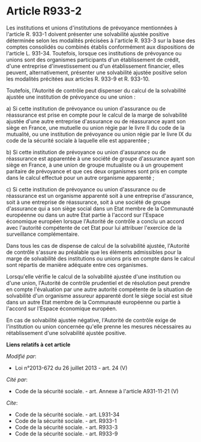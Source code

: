 # Article R933-2

Les institutions et unions d'institutions de prévoyance mentionnées à l'article R. 933-1 doivent présenter une solvabilité
ajustée positive déterminée selon les modalités précisées à l'article R. 933-3 sur la base des comptes consolidés ou combinés
établis conformément aux dispositions de l'article L. 931-34. Toutefois, lorsque ces institutions de prévoyance ou unions
sont des organismes participants d'un établissement de crédit, d'une entreprise d'investissement ou d'un établissement
financier, elles peuvent, alternativement, présenter une solvabilité ajustée positive selon les modalités précitées aux
articles R. 933-9 et R. 933-10. 

Toutefois, l'Autorité de contrôle peut dispenser du calcul de la solvabilité ajustée une institution de prévoyance ou une
union : 

a) Si cette institution de prévoyance ou union d'assurance ou de réassurance est prise en compte pour le calcul de la marge
de solvabilité ajustée d'une autre entreprise d'assurance ou de réassurance ayant son siège en France, une mutuelle ou union
régie par le livre II du code de la mutualité, ou une institution de prévoyance ou union régie par le livre IX du code de la
sécurité sociale à laquelle elle est apparentée ; 

b) Si cette institution de prévoyance ou union d'assurance ou de réassurance est apparentée à une société de groupe
d'assurance ayant son siège en France, à une union de groupe mutualiste ou à un groupement paritaire de prévoyance et que ces
deux organismes sont pris en compte dans le calcul effectué pour un autre organisme apparenté ; 

c) Si cette institution de prévoyance ou union d'assurance ou de réassurance est un organisme apparenté soit à une entreprise
d'assurance, soit à une entreprise de réassurance, soit à une société de groupe d'assurance qui a son siège social dans un
Etat membre de la Communauté européenne ou dans un autre Etat partie à l'accord sur l'Espace économique européen lorsque
l'Autorité de contrôle a conclu un accord avec l'autorité compétente de cet Etat pour lui attribuer l'exercice de la
surveillance complémentaire. 

Dans tous les cas de dispense de calcul de la solvabilité ajustée, l'Autorité de contrôle s'assure au préalable que les
éléments admissibles pour la marge de solvabilité des institutions ou unions pris en compte dans le calcul sont répartis de
manière adéquate entre ces organismes. 

Lorsqu'elle vérifie le calcul de la solvabilité ajustée d'une institution ou d'une union, l'Autorité de contrôle prudentiel
et de résolution peut prendre en compte l'évaluation par une autre autorité compétente de la situation de solvabilité d'un
organisme assureur apparenté dont le siège social est situé dans un autre Etat membre de la Communauté européenne ou partie à
l'accord sur l'Espace économique européen. 

En cas de solvabilité ajustée négative, l'Autorité de contrôle exige de l'institution ou union concernée qu'elle prenne les
mesures nécessaires au rétablissement d'une solvabilité ajustée positive.

**Liens relatifs à cet article**

_Modifié par_:

  - Loi n°2013-672 du 26 juillet 2013 - art. 24 (V)

_Cité par_:

  - Code de la sécurité sociale. - art. Annexe à l'article A931-11-21 (V)

_Cite_:

  - Code de la sécurité sociale. - art. L931-34
  - Code de la sécurité sociale. - art. R933-1
  - Code de la sécurité sociale. - art. R933-3
  - Code de la sécurité sociale. - art. R933-9
